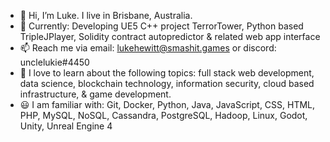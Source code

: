 - 👋 Hi, I’m Luke. I live in Brisbane, Australia.
- 🔨 Currently: Developing UE5 C++ project TerrorTower, Python based TripleJPlayer, Solidity contract autopredictor & related web app interface
- 📫 Reach me via email: lukehewitt@smashit.games or discord: unclelukie#4450
- 🌱 I love to learn about the following topics: full stack web development, data science, blockchain technology, information security, cloud based infrastructure, & game development.
- 😃 I am familiar with: Git, Docker, Python, Java, JavaScript, CSS, HTML, PHP, MySQL, NoSQL, Cassandra, PostgreSQL, Hadoop, Linux, Godot, Unity, Unreal Engine 4


<!---
FrederickTheGr8/FrederickTheGr8 is a ✨ special ✨ repository because its `README.md` (this file) appears on your GitHub profile.
You can click the Preview link to take a look at your changes.
--->
